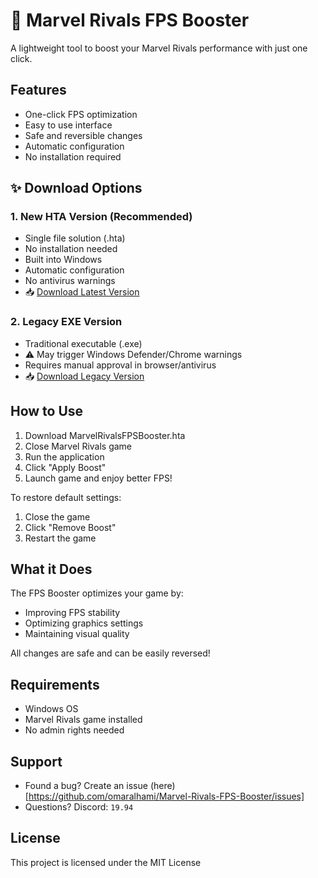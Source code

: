# 🚀 Marvel Rivals FPS Booster

A lightweight tool to boost your Marvel Rivals performance with just one click.

## Features

- One-click FPS optimization
- Easy to use interface
- Safe and reversible changes
- Automatic configuration
- No installation required

## ✨ Download Options

### 1. New HTA Version (Recommended)
- Single file solution (.hta)
- No installation needed
- Built into Windows
- Automatic configuration
- No antivirus warnings
- 📥 [Download Latest Version](https://github.com/omaralhami/Marvel-Rivals-FPS-Booster/releases/latest)

### 2. Legacy EXE Version
- Traditional executable (.exe)
- ⚠️ May trigger Windows Defender/Chrome warnings
- Requires manual approval in browser/antivirus
- 📥 [Download Legacy Version](https://github.com/omaralhami/Marvel-Rivals-FPS-Booster/releases/tag/v1.0)

## How to Use

1. Download MarvelRivalsFPSBooster.hta
2. Close Marvel Rivals game
3. Run the application
4. Click "Apply Boost"
5. Launch game and enjoy better FPS!

To restore default settings:
1. Close the game
2. Click "Remove Boost"
3. Restart the game

## What it Does

The FPS Booster optimizes your game by:
- Improving FPS stability
- Optimizing graphics settings
- Maintaining visual quality

All changes are safe and can be easily reversed!

## Requirements

- Windows OS
- Marvel Rivals game installed
- No admin rights needed

## Support

- Found a bug? Create an issue (here)[https://github.com/omaralhami/Marvel-Rivals-FPS-Booster/issues]
- Questions? Discord: `19.94`

## License

This project is licensed under the MIT License
